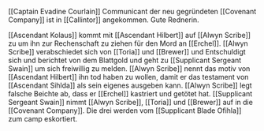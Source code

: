 [[Captain Evadine Courlain]]  Communicant der neu gegründeten [[Covenant Company]] ist in [[Callintor]] angekommen. Gute Rednerin.

[[Ascendant Kolaus]] kommt mit [[Ascendant Hilbert]] auf [[Alwyn Scribe]] zu um ihn zur Rechenschaft zu ziehen für den Mord an [[Erchel]]. [[Alwyn Scribe]] verabschiedet sich von [[Toria]] und [[Brewer]] und Entschuldigt sich und berichtet von dem Blattgold und geht zu [[Supplicant Sergeant Swain]] um sich freiwillig zu melden. [[Alwyn Scribe]] nennt das motiv von [[Ascendant Hilbert]] ihn tod haben zu wollen, damit er das testament von [[Ascendant Sihlda]] als sein eigenes ausgeben kann. [[Alwyn Scribe]] legt falsche Beichte ab, dass er [[Erchel]] kastriert und getötet hat. [[Supplicant Sergeant Swain]] nimmt [[Alwyn Scribe]], [[Toria]] und [[Brewer]] auf in die [[Covenant Company]]. Die drei werden vom [[Supplicant Blade Ofihla]] zum camp eskortiert.